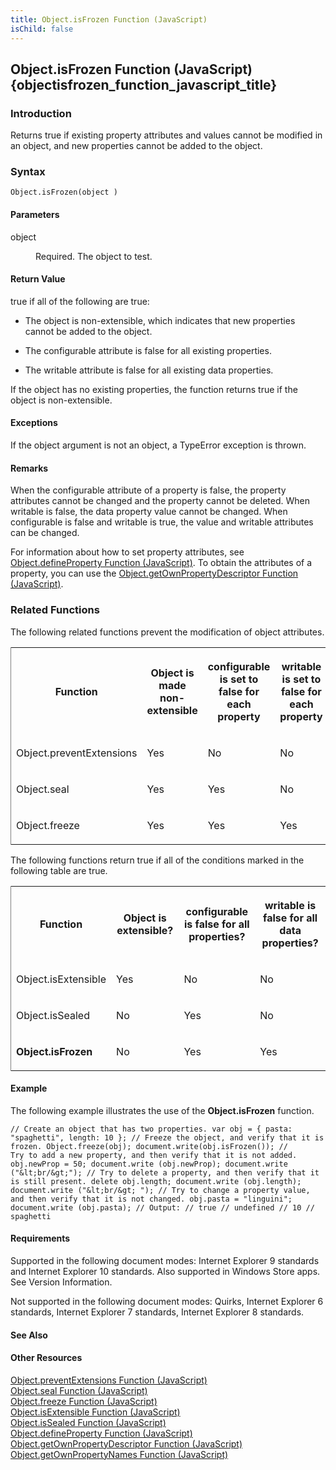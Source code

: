 ```yaml
---
title: Object.isFrozen Function (JavaScript)
isChild: false
---
```


## Object.isFrozen Function (JavaScript) {objectisfrozen_function_javascript_title}

### Introduction 

 Returns true if existing property attributes and values cannot be modified in an object, and new properties cannot be added to the object.

### Syntax 

```
Object.isFrozen(object )
```

#### Parameters 

<div id="parametersSection" class="section" name="collapseableSection" style="">
  <dl class="authored">
    <dt>
      <span class="parameter" sdata="paramReference" xmlns:util="util">object</span>
    </dt>
    <dd>
      <p xmlns:util="util">
        Required. The object to test.
      </p>
    </dd>
  </dl>
</div>

#### Return Value 

<div id="sectionSection0" class="section" name="collapseableSection" style="" expanded="true">
  <p xmlns:util="util">
    <span sdata="langKeyword" value="true"><span class="keyword">true</span></span> if all of the following are true:
  </p>
  <ul xmlns:util="util">
    <li>
      <p>
        The object is non-extensible, which indicates that new properties cannot be added to the object.
      </p>
    </li>
    <li>
      <p>
        The <span sdata="langKeyword" value="configurable"><span class="keyword">configurable</span></span> attribute is <span sdata="langKeyword" value="false"><span class=
        "keyword">false</span></span> for all existing properties.
      </p>
    </li>
    <li>
      <p>
        The <span sdata="langKeyword" value="writable"><span class="keyword">writable</span></span> attribute is <span sdata="langKeyword" value="false"><span class="keyword">false</span></span> for
        all existing data properties.
      </p>
    </li>
  </ul>
  <p xmlns:util="util">
    If the object has no existing properties, the function returns <span sdata="langKeyword" value="true"><span class="keyword">true</span></span> if the object is non-extensible.
  </p>
</div>

#### Exceptions 

<div id="ddueExceptionsSection" class="section" name="collapseableSection" style="">
  <p xmlns:util="util">
    If the <span class="parameter" sdata="paramReference">object</span> argument is not an object, a <span sdata="langKeyword" value="TypeError"><span class="keyword">TypeError</span></span>
    exception is thrown.
  </p>
</div>

#### Remarks 

<div id="languageReferenceRemarksSection" class="section" name="collapseableSection" style="">
  <p xmlns:util="util">
    When the <span sdata="langKeyword" value="configurable"><span class="keyword">configurable</span></span> attribute of a property is <span sdata="langKeyword" value="false"><span class=
    "keyword">false</span></span>, the property attributes cannot be changed and the property cannot be deleted. When <span sdata="langKeyword" value="writable"><span class=
    "keyword">writable</span></span> is <span sdata="langKeyword" value="false"><span class="keyword">false</span></span>, the data property value cannot be changed. When <span sdata="langKeyword"
    value="configurable"><span class="keyword">configurable</span></span> is <span sdata="langKeyword" value="false"><span class="keyword">false</span></span> and <span sdata="langKeyword" value=
    "writable"><span class="keyword">writable</span></span> is <span sdata="langKeyword" value="true"><span class="keyword">true</span></span>, the <span sdata="langKeyword" value=
    "value"><span class="keyword">value</span></span> and <span sdata="langKeyword" value="writable"><span class="keyword">writable</span></span> attributes can be changed.
  </p>
  <p xmlns:util="util">
    For information about how to set property attributes, see <span sdata="link"><a href="c5d05346-940a-40c2-b12a-e8b25abc8d46.htm">Object.defineProperty Function (JavaScript)</a></span>. To obtain
    the attributes of a property, you can use the <span sdata="link"><a href="8f0e1c90-c4f9-44c4-bf76-726bacecbc14.htm">Object.getOwnPropertyDescriptor Function (JavaScript)</a></span>.
  </p>
  <p xmlns:util="util"></p>
  <h3 class="subHeading">
    Related Functions
  </h3>
  <div class="subsection">
    <p xmlns:util="util">
      The following related functions prevent the modification of object attributes.
    </p>
    <div class="caption"></div>
    <div class="tableSection">
      <table width="50%" cellspacing="2" cellpadding="5" frame="lhs">
        <tr>
          <th>
            <p xmlns:util="util">
              Function
            </p>
          </th>
          <th>
            <p xmlns:util="util">
              Object is made non-extensible
            </p>
          </th>
          <th>
            <p xmlns:util="util">
              <span sdata="langKeyword" value="configurable"><span class="keyword">configurable</span></span> is set to <span sdata="langKeyword" value="false"><span class=
              "keyword">false</span></span> for each property
            </p>
          </th>
          <th>
            <p xmlns:util="util">
              <span sdata="langKeyword" value="writable"><span class="keyword">writable</span></span> is set to <span sdata="langKeyword" value="false"><span class="keyword">false</span></span> for
              each property
            </p>
          </th>
        </tr>
        <tr>
          <td>
            <p xmlns:util="util">
              Object.preventExtensions
            </p>
          </td>
          <td>
            <p xmlns:util="util">
              Yes
            </p>
          </td>
          <td>
            <p xmlns:util="util">
              No
            </p>
          </td>
          <td>
            <p xmlns:util="util">
              No
            </p>
          </td>
        </tr>
        <tr>
          <td>
            <p xmlns:util="util">
              Object.seal
            </p>
          </td>
          <td>
            <p xmlns:util="util">
              Yes
            </p>
          </td>
          <td>
            <p xmlns:util="util">
              Yes
            </p>
          </td>
          <td>
            <p xmlns:util="util">
              No
            </p>
          </td>
        </tr>
        <tr>
          <td>
            <p xmlns:util="util">
              Object.freeze
            </p>
          </td>
          <td>
            <p xmlns:util="util">
              Yes
            </p>
          </td>
          <td>
            <p xmlns:util="util">
              Yes
            </p>
          </td>
          <td>
            <p xmlns:util="util">
              Yes
            </p>
          </td>
        </tr>
      </table>
    </div>
    <p xmlns:util="util">
      The following functions return <span sdata="langKeyword" value="true"><span class="keyword">true</span></span> if all of the conditions marked in the following table are true.
    </p>
    <div class="caption"></div>
    <div class="tableSection">
      <table width="50%" cellspacing="2" cellpadding="5" frame="lhs">
        <tr>
          <th>
            <p xmlns:util="util">
              Function
            </p>
          </th>
          <th>
            <p xmlns:util="util">
              Object is extensible?
            </p>
          </th>
          <th>
            <p xmlns:util="util">
              <span sdata="langKeyword" value="configurable"><span class="keyword">configurable</span></span> is <span sdata="langKeyword" value="false"><span class="keyword">false</span></span> for
              all properties?
            </p>
          </th>
          <th>
            <p xmlns:util="util">
              <span sdata="langKeyword" value="writable"><span class="keyword">writable</span></span> is <span sdata="langKeyword" value="false"><span class="keyword">false</span></span> for all data
              properties?
            </p>
          </th>
        </tr>
        <tr>
          <td>
            <p xmlns:util="util">
              Object.isExtensible
            </p>
          </td>
          <td>
            <p xmlns:util="util">
              Yes
            </p>
          </td>
          <td>
            <p xmlns:util="util">
              No
            </p>
          </td>
          <td>
            <p xmlns:util="util">
              No
            </p>
          </td>
        </tr>
        <tr>
          <td>
            <p xmlns:util="util">
              Object.isSealed
            </p>
          </td>
          <td>
            <p xmlns:util="util">
              No
            </p>
          </td>
          <td>
            <p xmlns:util="util">
              Yes
            </p>
          </td>
          <td>
            <p xmlns:util="util">
              No
            </p>
          </td>
        </tr>
        <tr>
          <td>
            <p xmlns:util="util">
              <b>Object.isFrozen</b>
            </p>
          </td>
          <td>
            <p xmlns:util="util">
              No
            </p>
          </td>
          <td>
            <p xmlns:util="util">
              Yes
            </p>
          </td>
          <td>
            <p xmlns:util="util">
              Yes
            </p>
          </td>
        </tr>
      </table>
    </div>
  </div>
</div>

#### Example 

<p xmlns:util="util">
  The following example illustrates the use of the <b>Object.isFrozen</b> function.
</p>

```
// Create an object that has two properties. var obj = { pasta: "spaghetti", length: 10 }; // Freeze the object, and verify that it is frozen. Object.freeze(obj); document.write(obj.isFrozen()); //
Try to add a new property, and then verify that it is not added. obj.newProp = 50; document.write (obj.newProp); document.write ("&lt;br/&gt;"); // Try to delete a property, and then verify that it
is still present. delete obj.length; document.write (obj.length); document.write ("&lt;br/&gt; "); // Try to change a property value, and then verify that it is not changed. obj.pasta = "linguini";
document.write (obj.pasta); // Output: // true // undefined // 10 // spaghetti
```

#### Requirements 

<div id="requirementsTitleSection" class="section" name="collapseableSection" style="">
  <p xmlns:util="util"></p>
  <p>
    Supported in the following document modes: Internet Explorer 9 standards and Internet Explorer 10 standards. Also supported in Windows Store apps. See Version Information.
  </p>
  <p>
    Not supported in the following document modes: Quirks, Internet Explorer 6 standards, Internet Explorer 7 standards, Internet Explorer 8 standards.
  </p>
</div>

#### See Also 

<div id="seeAlsoSection" class="section" name="collapseableSection" style="">
  <h4 class="subHeading">
    Other Resources
  </h4>
  <div class="seeAlsoStyle">
    <span sdata="link" xmlns:util="util"><a href="e6b48197-2374-4437-a9fe-519dd45a2077.htm">Object.preventExtensions Function (JavaScript)</a></span>
  </div>
  <div class="seeAlsoStyle">
    <span sdata="link" xmlns:util="util"><a href="e72c804a-4dab-4ec9-b9df-9c9c908aa12d.htm">Object.seal Function (JavaScript)</a></span>
  </div>
  <div class="seeAlsoStyle">
    <span sdata="link" xmlns:util="util"><a href="83ffe193-0a37-4e0c-9b66-44c422765fb3.htm">Object.freeze Function (JavaScript)</a></span>
  </div>
  <div class="seeAlsoStyle">
    <span sdata="link" xmlns:util="util"><a href="a7d10beb-0d01-4e2d-8263-59ff07ac4352.htm">Object.isExtensible Function (JavaScript)</a></span>
  </div>
  <div class="seeAlsoStyle">
    <span sdata="link" xmlns:util="util"><a href="af4f192e-cebe-44b9-8eef-90c096f5ae8f.htm">Object.isSealed Function (JavaScript)</a></span>
  </div>
  <div class="seeAlsoStyle">
    <span sdata="link" xmlns:util="util"><a href="c5d05346-940a-40c2-b12a-e8b25abc8d46.htm">Object.defineProperty Function (JavaScript)</a></span>
  </div>
  <div class="seeAlsoStyle">
    <span sdata="link" xmlns:util="util"><a href="8f0e1c90-c4f9-44c4-bf76-726bacecbc14.htm">Object.getOwnPropertyDescriptor Function (JavaScript)</a></span>
  </div>
  <div class="seeAlsoStyle">
    <span sdata="link" xmlns:util="util"><a href="59f4b6b1-02be-44b3-a06c-a5ca8f70c3d8.htm">Object.getOwnPropertyNames Function (JavaScript)</a></span>
  </div>
</div>


